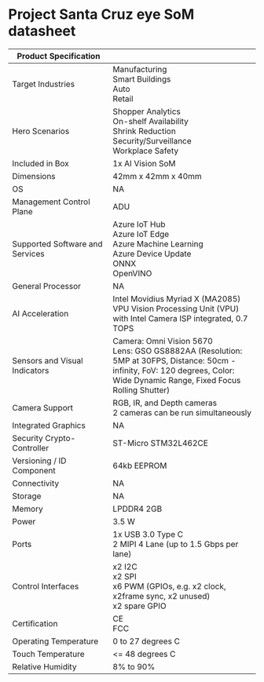 <!---
title: Azure eye SoM datasheet                     # the article title to show on the browser tab
description: Provides a list of important technical specifications for the Azure Eye SoM.              # 115 - 145 character description to show in search results
author: elqu20      # the author's GitHub ID - will be auto-populated if set in settings.json
ms.author: v-elqu     # the author's Microsoft alias (if applicable) - will be auto-populated if set in settings.json
ms.date: {@date}           # the date - will be auto-populated when template is first applied
ms.topic: reference  # the type of article
--->
# Project Santa Cruz eye SoM datasheet



|Product Specification           |     |
|--------------------------------|--------|
|Target Industries               |Manufacturing <br> Smart Buildings <br> Auto <br> Retail  |
|Hero Scenarios                  |Shopper Analytics <br> On-shelf Availability <br> Shrink Reduction <br> Security/Surveillance <br> Workplace Safety|
|Included in Box                 |1x AI Vision SoM |
|Dimensions                      |42mm x 42mm x 40mm   |
|OS                              |NA           |
|Management Control Plane        |ADU          |
|Supported Software and Services |Azure IoT Hub <br> Azure IoT Edge <br> Azure Machine Learning <br> Azure Device Update <br> ONNX <br> OpenVINO        |
|General Processor               |NA         |
|AI Acceleration                 |Intel Movidius Myriad X (MA2085) VPU Vision Processing Unit (VPU) with Intel Camera ISP integrated, 0.7 TOPS       |
|Sensors and Visual Indicators   |Camera: Omni Vision 5670 <br> Lens: GSO GS8882AA (Resolution: 5MP at 30FPS, Distance: 50cm - infinity, FoV: 120 degrees, Color: Wide Dynamic Range, Fixed Focus Rolling Shutter)          |
|Camera Support                  |RGB, IR, and Depth cameras <br> 2 cameras can be run simultaneously|
|Integrated Graphics             |NA       |
|Security Crypto-Controller      |ST-Micro STM32L462CE      |
|Versioning / ID Component       |64kb EEPROM |
|Connectivity                    |NA      |
|Storage                         |NA     |
|Memory                          |LPDDR4 2GB     |
|Power                           |3.5 W     |
|Ports                           |1x USB 3.0 Type C <br> 2 MIPI 4 Lane (up to 1.5 Gbps per lane)     |
|Control Interfaces              |x2 I2C <br> x2 SPI <br> x6 PWM (GPIOs, e.g. x2 clock, x2frame sync, x2 unused) <br> x2 spare GPIO |
|Certification                   |CE <br> FCC     |
|Operating Temperature           |0 to 27 degrees C     |
|Touch Temperature               |<= 48 degrees C |
|Relative Humidity               |8% to 90%    |
